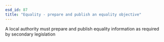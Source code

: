 ```yaml
---
esd_id: 87
title: "Equality - prepare and publish an equality objective"
---
```


A local authority must prepare and publish equality information as required by secondary legislation

